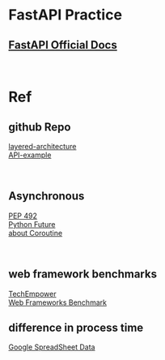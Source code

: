 # FastAPI Practice

## [FastAPI Official Docs](https://fastapi.tiangolo.com)

<br>

# Ref

## github Repo

[layered-architecture](https://github.com/teamhide/fastapi-layered-architecture) <br>
[API-example](https://github.com/zhanymkanov/gifter_fastapi) <br>

<br>

## Asynchronous

[PEP 492](https://peps.python.org/pep-0492/) <br>
[Python Future](https://docs.python.org/ko/3.8/library/asyncio-future.html#asyncio.Future) <br>
[about Coroutine](https://intrepidgeeks.com/tutorial/til20-python-coroutineunk) <br>

<br>

## web framework benchmarks

[TechEmpower](https://www.techempower.com/benchmarks/?fbclid=IwAR1T3V5fN_QoNoD8t_WgsZPvQHWgsze5e9XMKW5FNISjUHN48sc6r82YSM4#section=data-r21&hw=cl) <br>
[Web Frameworks Benchmark](https://web-frameworks-benchmark.netlify.app/result) <br>

## difference in process time

[Google SpreadSheet Data](https://docs.google.com/spreadsheets/d/1bZ-TJvxKvUy93VAirSmfxVNmQrnzl8M6cDtCatAZbUs/edit#gid=0)

